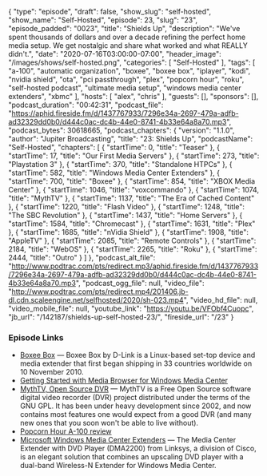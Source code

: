 {
  "type": "episode",
  "draft": false,
  "show_slug": "self-hosted",
  "show_name": "Self-Hosted",
  "episode": 23,
  "slug": "23",
  "episode_padded": "0023",
  "title": "Shields Up",
  "description": "We've spent thousands of dollars and over a decade refining the perfect home media setup. We get nostalgic and share what worked and what REALLY didn't.",
  "date": "2020-07-16T03:00:00-07:00",
  "header_image": "/images/shows/self-hosted.png",
  "categories": [
    "Self-Hosted"
  ],
  "tags": [
    "a-100",
    "automatic organization",
    "boxee",
    "boxee box",
    "iplayer",
    "kodi",
    "nvidia shield",
    "ota",
    "pci passthrough",
    "plex",
    "popcorn hour",
    "roku",
    "self-hosted podcast",
    "ultimate media setup",
    "windows media center extenders",
    "xbmc"
  ],
  "hosts": [
    "alex",
    "chris"
  ],
  "guests": [],
  "sponsors": [],
  "podcast_duration": "00:42:31",
  "podcast_file": "https://aphid.fireside.fm/d/1437767933/7296e34a-2697-479a-adfb-ad32329dd0b0/d444c0ac-dc4b-44e0-8741-4b33e64a8a70.mp3",
  "podcast_bytes": 30618665,
  "podcast_chapters": {
    "version": "1.1.0",
    "author": "Jupiter Broadcasting",
    "title": "23: Shields Up",
    "podcastName": "Self-Hosted",
    "chapters": [
      {
        "startTime": 0,
        "title": "Teaser"
      },
      {
        "startTime": 17,
        "title": "Our First Media Servers"
      },
      {
        "startTime": 273,
        "title": "Playstation 3"
      },
      {
        "startTime": 370,
        "title": "Standalone HTPCs"
      },
      {
        "startTime": 582,
        "title": "Windows Media Center Extenders"
      },
      {
        "startTime": 700,
        "title": "Boxee"
      },
      {
        "startTime": 854,
        "title": "XBOX Media Center"
      },
      {
        "startTime": 1046,
        "title": "voxcommando"
      },
      {
        "startTime": 1074,
        "title": "MythTV"
      },
      {
        "startTime": 1137,
        "title": "The Era of Cached Content"
      },
      {
        "startTime": 1220,
        "title": "Flash Video"
      },
      {
        "startTime": 1248,
        "title": "The SBC Revolution"
      },
      {
        "startTime": 1437,
        "title": "Home Servers"
      },
      {
        "startTime": 1584,
        "title": "Chromecast"
      },
      {
        "startTime": 1631,
        "title": "Plex"
      },
      {
        "startTime": 1685,
        "title": "nVidia Shield"
      },
      {
        "startTime": 1908,
        "title": "AppleTV"
      },
      {
        "startTime": 2085,
        "title": "Remote Controls"
      },
      {
        "startTime": 2184,
        "title": "WebOS"
      },
      {
        "startTime": 2265,
        "title": "Roku"
      },
      {
        "startTime": 2444,
        "title": "Outro"
      }
    ]
  },
  "podcast_alt_file": "http://www.podtrac.com/pts/redirect.mp3/aphid.fireside.fm/d/1437767933/7296e34a-2697-479a-adfb-ad32329dd0b0/d444c0ac-dc4b-44e0-8741-4b33e64a8a70.mp3",
  "podcast_ogg_file": null,
  "video_file": "http://www.podtrac.com/pts/redirect.mp4/201406.jb-dl.cdn.scaleengine.net/selfhosted/2020/sh-023.mp4",
  "video_hd_file": null,
  "video_mobile_file": null,
  "youtube_link": "https://youtu.be/VFObf4Cuopc",
  "jb_url": "/142187/shields-up-self-hosted-23/",
  "fireside_url": "/23"
}


### Episode Links

  * [Boxee Box](https://en.wikipedia.org/wiki/Boxee_Box "Boxee Box") — Boxee Box by D-Link is a Linux-based set-top device and media extender that first began shipping in 33 countries worldwide on 10 November 2010.
  * [Getting Started with Media Browser for Windows Media Center](https://www.howtogeek.com/howto/13752/getting-started-with-media-browser-for-windows-media-center/ "Getting Started with Media Browser for Windows Media Center")
  * [MythTV, Open Source DVR](https://www.mythtv.org/ "MythTV, Open Source DVR") — MythTV is a Free Open Source software digital video recorder (DVR) project distributed under the terms of the GNU GPL. It has been under heavy development since 2002, and now contains most features one would expect from a good DVR (and many new ones that you soon won't be able to live without).
  * [Popcorn Hour A-100 review](https://www.cnet.com/reviews/popcorn-hour-a-100-review/ "Popcorn Hour A-100 review")
  * [Microsoft Windows Media Center Extenders](https://www.ecoustics.com/products/microsoft-windows-media-center-extenders/ "Microsoft Windows Media Center Extenders") — The Media Center Extender with DVD Player (DMA2200) from Linksys, a division of Cisco, is an elegant solution that combines an upscaling DVD player with a dual-band Wireless-N Extender for Windows Media Center.


